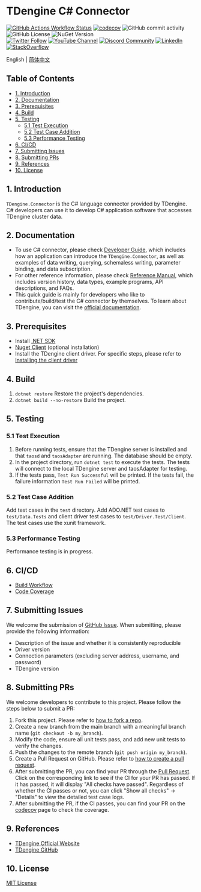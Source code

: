 <!-- omit in toc -->
# TDengine C# Connector
<!-- omit in toc -->

[![GitHub Actions Workflow Status](https://img.shields.io/github/actions/workflow/status/taosdata/taos-connector-dotnet/build.yml)](https://github.com/taosdata/taos-connector-dotnet/actions/workflows/build.yml)
[![codecov](https://codecov.io/gh/taosdata/taos-connector-dotnet/graph/badge.svg?token=U30JZYDGMS)](https://codecov.io/gh/taosdata/taos-connector-dotnet)
![GitHub commit activity](https://img.shields.io/github/commit-activity/m/taosdata/taos-connector-dotnet)
![GitHub License](https://img.shields.io/github/license/taosdata/taos-connector-dotnet)
![NuGet Version](https://img.shields.io/nuget/v/TDengine.Connector)
<br />
[![Twitter Follow](https://img.shields.io/twitter/follow/tdenginedb?label=TDengine&style=social)](https://twitter.com/tdenginedb)
[![YouTube Channel](https://img.shields.io/badge/Subscribe_@tdengine--white?logo=youtube&style=social)](https://www.youtube.com/@tdengine)
[![Discord Community](https://img.shields.io/badge/Join_Discord--white?logo=discord&style=social)](https://discord.com/invite/VZdSuUg4pS)
[![LinkedIn](https://img.shields.io/badge/Follow_LinkedIn--white?logo=linkedin&style=social)](https://www.linkedin.com/company/tdengine)
[![StackOverflow](https://img.shields.io/badge/Ask_StackOverflow--white?logo=stackoverflow&style=social&logoColor=orange)](https://stackoverflow.com/questions/tagged/tdengine)

English | [简体中文](README-CN.md)

<!-- omit in toc -->
## Table of Contents
<!-- omit in toc -->

- [1. Introduction](#1-introduction)
- [2. Documentation](#2-documentation)
- [3. Prerequisites](#3-prerequisites)
- [4. Build](#4-build)
- [5. Testing](#5-testing)
    - [5.1 Test Execution](#51-test-execution)
    - [5.2 Test Case Addition](#52-test-case-addition)
    - [5.3 Performance Testing](#53-performance-testing)
- [6. CI/CD](#6-cicd)
- [7. Submitting Issues](#7-submitting-issues)
- [8. Submitting PRs](#8-submitting-prs)
- [9. References](#9-references)
- [10. License](#10-license)

## 1. Introduction

`TDengine.Connector` is the C# language connector provided by TDengine. C# developers can use it to develop C# application software that accesses TDengine cluster data.

## 2. Documentation

- To use C# connector, please check [Developer Guide](https://docs.tdengine.com/developer-guide/), which includes how an
  application can introduce the `TDengine.Connector`, as well as examples of data writing, querying, schemaless writing,
  parameter binding, and data subscription.
- For other reference information, please
  check [Reference Manual](https://docs.tdengine.com/tdengine-reference/client-libraries/csharp/), which includes
  version history, data types, example programs, API descriptions, and FAQs.
- This quick guide is mainly for developers who like to contribute/build/test the C# connector by themselves. To learn
  about TDengine, you can visit the [official documentation](https://docs.tdengine.com).

## 3. Prerequisites

- Install [.NET SDK](https://dotnet.microsoft.com/download)
- [Nuget Client](https://docs.microsoft.com/en-us/nuget/install-nuget-client-tools) (optional installation)
- Install the TDengine client driver. For specific steps, please refer
  to [Installing the client driver](https://docs.tdengine.com/develop/connect/#install-client-driver-taosc)

## 4. Build

1. `dotnet restore` Restore the project's dependencies.
2. `dotnet build --no-restore` Build the project.

## 5. Testing

### 5.1 Test Execution

1. Before running tests, ensure that the TDengine server is installed and that `taosd` and `taosAdapter` are running.
   The database should be empty.
2. In the project directory, run `dotnet test` to execute the tests. The tests will connect to the local TDengine
   server and taosAdapter for testing.
3. If the tests pass, `Test Run Successful` will be printed. If the tests fail, the failure information
   `Test Run Failed` will be printed.

### 5.2 Test Case Addition

Add test cases in the `test` directory. Add ADO.NET test cases to `test/Data.Tests` and client driver test cases to
`test/Driver.Test/Client`.
The test cases use the xunit framework.

### 5.3 Performance Testing

Performance testing is in progress.

## 6. CI/CD

- [Build Workflow](https://github.com/taosdata/taos-connector-dotnet/actions/workflows/build.yml)
- [Code Coverage](https://app.codecov.io/gh/taosdata/taos-connector-dotnet)

## 7. Submitting Issues

We welcome the submission
of [GitHub Issue](https://github.com/taosdata/taos-connector-dotnet/issues/new?template=Blank+issue). When
submitting, please provide the following information:

- Description of the issue and whether it is consistently reproducible
- Driver version
- Connection parameters (excluding server address, username, and password)
- TDengine version

## 8. Submitting PRs

We welcome developers to contribute to this project. Please follow the steps below to submit a PR:

1. Fork this project. Please refer
   to [how to fork a repo](https://docs.github.com/en/get-started/quickstart/fork-a-repo).
2. Create a new branch from the main branch with a meaningful branch name (`git checkout -b my_branch`).
3. Modify the code, ensure all unit tests pass, and add new unit tests to verify the changes.
4. Push the changes to the remote branch (`git push origin my_branch`).
5. Create a Pull Request on GitHub. Please refer
   to [how to create a pull request](https://docs.github.com/en/pull-requests/collaborating-with-pull-requests/proposing-changes-to-your-work-with-pull-requests/creating-a-pull-request).
6. After submitting the PR, you can find your PR through
   the [Pull Request](https://github.com/taosdata/taos-connector-dotnet/pulls). Click on the corresponding link to see
   if the CI for your PR has passed. If it has passed, it will display "All checks have passed". Regardless of whether
   the CI passes or not, you can click "Show all checks" -> "Details" to view the detailed test case logs.
7. After submitting the PR, if the CI passes, you can find your PR on
   the [codecov](https://app.codecov.io/gh/taosdata/taos-connector-dotnet/pulls) page to check the coverage.

## 9. References

- [TDengine Official Website](https://tdengine.com/)
- [TDengine GitHub](https://github.com/taosdata/TDengine)

## 10. License

[MIT License](./LICENSE)
